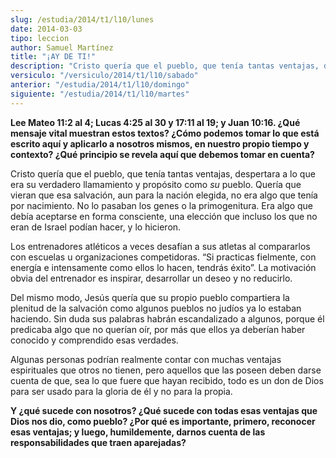 ```yaml
---
slug: /estudia/2014/t1/l10/lunes
date: 2014-03-03
tipo: leccion
author: Samuel Martínez
title: "¡AY DE TI!"
description: "Cristo quería que el pueblo, que tenía tantas ventajas, despertara a lo que era  su verdadero llamamiento y propósito como su pueblo. Quería que vieran que esa  salvación, aun para la nación elegida, no era algo que tenía por nacimiento. No  lo pasaban los genes o la primogeni..."
versiculo: "/versiculo/2014/t1/l10/sabado"
anterior: "/estudia/2014/t1/l10/domingo"
siguiente: "/estudia/2014/t1/l10/martes"
---
```


**Lee Mateo 11:2 al 4; Lucas 4:25 al 30 y 17:11 al 19; y Juan 10:16. ¿Qué mensaje vital muestran estos textos? ¿Cómo podemos tomar lo que está escrito aquí y aplicarlo a nosotros mismos, en nuestro propio tiempo y contexto? ¿Qué principio se revela aquí que debemos tomar en cuenta?**

Cristo quería que el pueblo, que tenía tantas ventajas, despertara a lo que era su verdadero llamamiento y propósito como _su_ pueblo. Quería que vieran que esa salvación, aun para la nación elegida, no era algo que tenía por nacimiento. No lo pasaban los genes o la primogenitura. Era algo que debía aceptarse en forma consciente, una elección que incluso los que no eran de Israel podían hacer, y lo hicieron.

Los entrenadores atléticos a veces desafían a sus atletas al compararlos con escuelas u organizaciones competidoras. “Si practicas fielmente, con energía e intensamente como ellos lo hacen, tendrás éxito”. La motivación obvia del entrenador es inspirar, desarrollar un deseo y no reducirlo.

Del mismo modo, Jesús quería que su propio pueblo compartiera la plenitud de la salvación como algunos pueblos no judíos ya lo estaban haciendo. Sin duda sus palabras habrán escandalizado a algunos, porque él predicaba algo que no querían oír, por más que ellos ya deberían haber conocido y comprendido esas verdades.

Algunas personas podrían realmente contar con muchas ventajas espirituales que otros no tienen, pero aquellos que las poseen deben darse cuenta de que, sea lo que fuere que hayan recibido, todo es un don de Dios para ser usado para la gloria de él y no para la propia.

**Y ¿qué sucede con nosotros? ¿Qué sucede con todas esas ventajas que Dios nos dio, como pueblo? ¿Por qué es importante, primero, reconocer esas ventajas; y luego, humildemente, darnos cuenta de las responsabilidades que traen aparejadas?**
